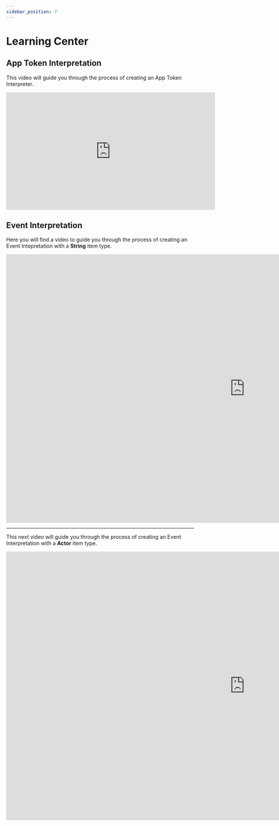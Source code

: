 ```yaml
---
sidebar_position: 7
---
```


# Learning Center

## App Token Interpretation

This video will guide you through the process of creating an App Token Interpreter.

<iframe
  width="560"
  height="315"
  src="https://www.youtube.com/embed/8c_tn36bYG8?si=oC1R207ezlvOb8Pv"
  title="YouTube video player"
  frameborder="0"
  allow="accelerometer; autoplay; clipboard-write; encrypted-media; gyroscope; picture-in-picture; web-share"
  referrerpolicy="strict-origin-when-cross-origin"
  allowfullscreen
></iframe>

## Event Interpretation

Here you will find a video to guide you through the process of creating an Event Intepretation with a **String** item type. 

<iframe 
  width="1280" 
  height="720" 
  src="https://www.youtube.com/embed/gZGSxaShxgA" 
  title="Submit an EI with String item type" 
  frameborder="0" 
  allow="accelerometer; autoplay; clipboard-write; encrypted-media; gyroscope; picture-in-picture; web-share" 
  referrerpolicy="strict-origin-when-cross-origin" 
  allowfullscreen
></iframe>

---
This next video will guide you through the process of creating an Event Interpretation with a **Actor** item type. 

<iframe 
  width="1280" 
  height="720" 
  src="https://www.youtube.com/embed/PkRWBTRcOb0" 
  title="Submitting an EI with an Actor item type" 
  frameborder="0" 
  allow="accelerometer; autoplay; clipboard-write; encrypted-media; gyroscope; picture-in-picture; web-share" 
  referrerpolicy="strict-origin-when-cross-origin" 
  allowfullscreen
></iframe>
